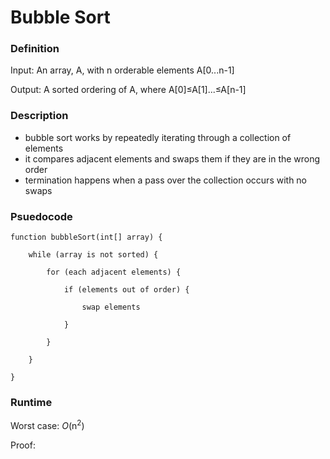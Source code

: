 # Bubble Sort

### Definition
Input: An array, A, with n orderable elements A[0...n-1]

Output: A sorted ordering of A, where A[0]&le;A[1]...&le;A[n-1] 

### Description
* bubble sort works by repeatedly iterating through a collection of elements
* it compares adjacent elements and swaps them if they are in the wrong order
* termination happens when a pass over the collection occurs with no swaps

### Psuedocode

    function bubbleSort(int[] array) {
        
        while (array is not sorted) {
        
            for (each adjacent elements) {
         
                if (elements out of order) {
         
                    swap elements
         
                }
        
            }
    
        }

    } 


### Runtime
Worst case: *O*(n<sup>2</sup>)

Proof: 
